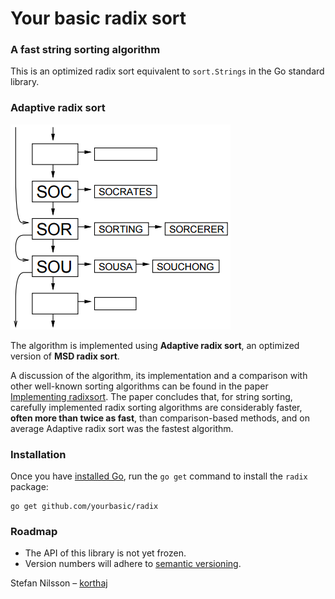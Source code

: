 # Your basic radix sort


### A fast string sorting algorithm

This is an optimized radix sort equivalent to `sort.Strings`
in the Go standard library.


### Adaptive radix sort

![Radix sort](res/radix.png)

The algorithm is implemented using **Adaptive radix sort**,
an optimized version of **MSD radix sort**.

A discussion of the algorithm, its implementation and a comparison
with other well-known sorting algorithms can be found in the paper
[Implementing radixsort][implradix]. The paper concludes that,
for string sorting, carefully implemented radix sorting algorithms
are considerably faster, **often more than twice as fast**,
than comparison-based methods, and on average Adaptive radix sort
was the fastest algorithm.


### Installation

Once you have [installed Go][golang-install], run the `go get` command
to install the `radix` package:

    go get github.com/yourbasic/radix


### Roadmap

* The API of this library is not yet frozen.
* Version numbers will adhere to [semantic versioning][sv].


Stefan Nilsson – [korthaj](https://github.com/korthaj)

[godoc-radix]: https://godoc.org/github.com/yourbasic/radix
[golang-install]: http://golang.org/doc/install.html
[implradix]: https://www.nada.kth.se/~snilsson/publications/Radixsort-implementation/
[sv]: http://semver.org/
